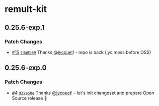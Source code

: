 # remult-kit

## 0.25.6-exp.1

### Patch Changes

- [#15](https://github.com/jycouet/remult-kit/pull/15)
  [`2da0b69`](https://github.com/jycouet/remult-kit/commit/2da0b69f40973d2ca3c5e0be4ca2034b9d4686b7)
  Thanks [@jycouet](https://github.com/jycouet)! - repo is back (jyc mess before OSS)

## 0.25.6-exp.0

### Patch Changes

- [#4](https://github.com/jycouet/remult-kit/pull/4)
  [`932e58e`](https://github.com/jycouet/remult-kit/commit/932e58ece0f3c3b971d3b264ca6623699e984523)
  Thanks [@jycouet](https://github.com/jycouet)! - let's init changeset and prepare Open Source
  release 🎉
